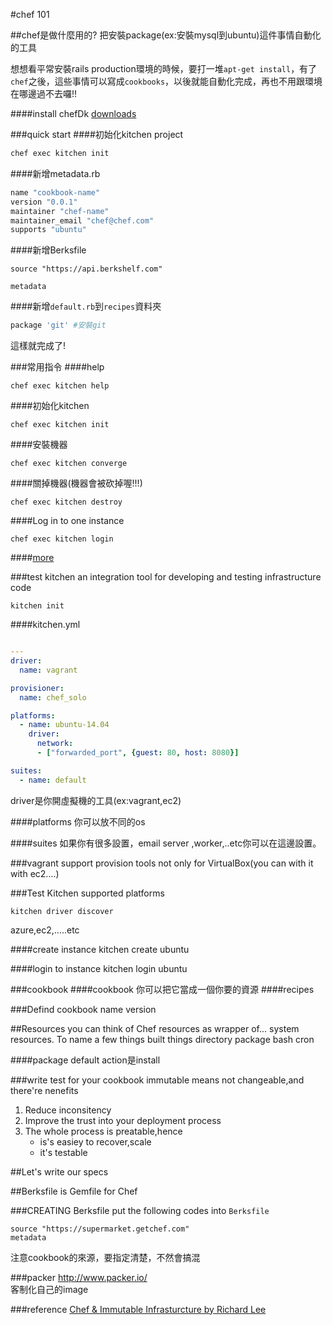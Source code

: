#chef 101

##chef是做什麼用的?
把安裝package(ex:安裝mysql到ubuntu)這件事情自動化的工具

想想看平常安裝rails production環境的時候，要打一堆`apt-get install`，有了`chef`之後，這些事情可以寫成`cookbooks`，以後就能自動化完成，再也不用跟環境在哪邊過不去囉!!


####install chefDk
[downloads](http://downloads.getchef.com/chef-dk/mac/#/)

###quick start
####初始化kitchen project
```sh
chef exec kitchen init 
```
####新增metadata.rb
```rb
name "cookbook-name"
version "0.0.1"
maintainer "chef-name"
maintainer_email "chef@chef.com"
supports "ubuntu"
```

####新增Berksfile
```
source "https://api.berkshelf.com"

metadata
```

####新增`default.rb`到`recipes`資料夾
```rb
package 'git' #安裝git
```
這樣就完成了!

###常用指令
####help
```
chef exec kitchen help
```

####初始化kitchen
```
chef exec kitchen init 
```

####安裝機器
```
chef exec kitchen converge
```

####關掉機器(機器會被砍掉喔!!!)
```
chef exec kitchen destroy 
```

####Log in to one instance
```
chef exec kitchen login 
```


####[more](http://kitchen.ci/docs/getting-started/getting-help)



###test kitchen
an integration tool for developing and testing infrastructure code

```
kitchen init
```

####kitchen.yml

```yml

---
driver:
  name: vagrant

provisioner:
  name: chef_solo

platforms:
  - name: ubuntu-14.04
    driver:
      network:
      - ["forwarded_port", {guest: 80, host: 8080}]

suites:
  - name: default

```

driver是你開虛擬機的工具(ex:vagrant,ec2)

####platforms
你可以放不同的os

####suites
如果你有很多設置，email server ,worker,..etc你可以在這邊設置。

###vagrant
support provision tools not only for VirtualBox(you can with it with ec2....)

###Test Kitchen supported platforms
```
kitchen driver discover
```
azure,ec2,.....etc

####create instance
	kitchen create ubuntu

####login to instance
	kitchen login ubuntu

###cookbook
####cookbook
你可以把它當成一個你要的資源
####recipes

###Defind cookbook
name
version

##Resources
you can think of Chef resources as wrapper of... system resources. To name a few things built things
directory
package
bash
cron


####package
default action是install


###write test for your cookbook
immutable means not changeable,and there're nenefits

1. Reduce inconsitency
2. Improve the trust into your deployment process
3. The whole process is preatable,hence
	* is's easiey to recover,scale
	* it's testable

##Let's write our specs

##Berksfile
is Gemfile for Chef

###CREATING Berksfile
put the following codes into `Berksfile`

```
source "https://supermarket.getchef.com"
metadata
```

注意cookbook的來源，要指定清楚，不然會搞混


###packer
http://www.packer.io/	
客制化自己的image

###reference
[Chef & Immutable Infrasturcture by Richard Lee](https://speakerdeck.com/dlackty/chef-and-immutable-infrasturcture)